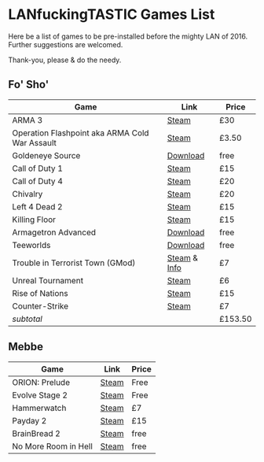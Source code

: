 # LANfuckingTASTIC Games List  

Here be a list of games to be pre-installed before the mighty LAN of 2016.  
Further suggestions are welcomed.  

Thank-you, please & do the needy. 

## Fo' Sho'
| Game | Link | Price |
|------|------|-------|
| ARMA 3                            | [Steam](http://store.steampowered.com/app/107410/) | £30 |
| Operation Flashpoint aka ARMA Cold War Assault             | [Steam](http://store.steampowered.com/app/65790/) | £3.50 |
| Goldeneye Source                  | [Download](https://www.geshl2.com/downloads/)| free |
| Call of Duty 1                    | [Steam](http://store.steampowered.com/app/2620/)| £15 |
| Call of Duty 4                    | [Steam](http://store.steampowered.com/app/7940/)| £20 |
| Chivalry                          | [Steam](http://store.steampowered.com/app/219640/) | £20 |
| Left 4 Dead 2                     | [Steam](http://store.steampowered.com/app/550/)| £15 |
| Killing Floor                     | [Steam](http://store.steampowered.com/app/1250/) | £15 |
| Armagetron Advanced               | [Download](http://www.armagetronad.org/downloads.php) | free |
| Teeworlds                         | [Download](https://www.teeworlds.com/?page=downloads) | free |
| Trouble in Terrorist Town (GMod)  | [Steam](http://store.steampowered.com/app/4000/) & [Info](http://ttt.badking.net/) | £7 |
| Unreal Tournament                 | [Steam](http://store.steampowered.com/app/13240/) | £6 |
| Rise of Nations                   | [Steam](http://store.steampowered.com/app/287450/) | £15 |
| Counter-Strike                    | [Steam](http://store.steampowered.com/app/10/) | £7 |
| *subtotal* | | £153.50 |

## Mebbe
| Game | Link | Price |
|------|------|-------|
| ORION: Prelude | [Steam](http://store.steampowered.com/app/104900/) | Free |
| Evolve Stage 2 | [Steam](http://store.steampowered.com/app/273350/) | Free |
| Hammerwatch           | [Steam](http://store.steampowered.com/app/239070/) | £7 |
| Payday 2              | [Steam](http://store.steampowered.com/app/218620/) | £15 |
| BrainBread 2          | [Steam](http://store.steampowered.com/app/346330/) | free |
| No More Room in Hell  | [Steam](http://store.steampowered.com/app/224260/) | free |
